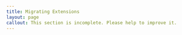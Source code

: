 ```yaml
---
title: Migrating Extensions
layout: page
callout: This section is incomplete. Please help to improve it.
---
```



